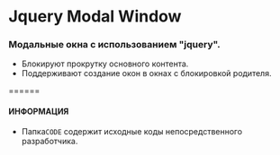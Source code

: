 Jquery Modal Window
============

### Модальные окна с использованием "jquery".
* Блокируют прокрутку основного контента.
* Поддерживают создание окон в окнах с блокировкой родителя.


======


#### ИНФОРМАЦИЯ
* Папка`CODE` содержит исходные коды непосредственного разработчика.
